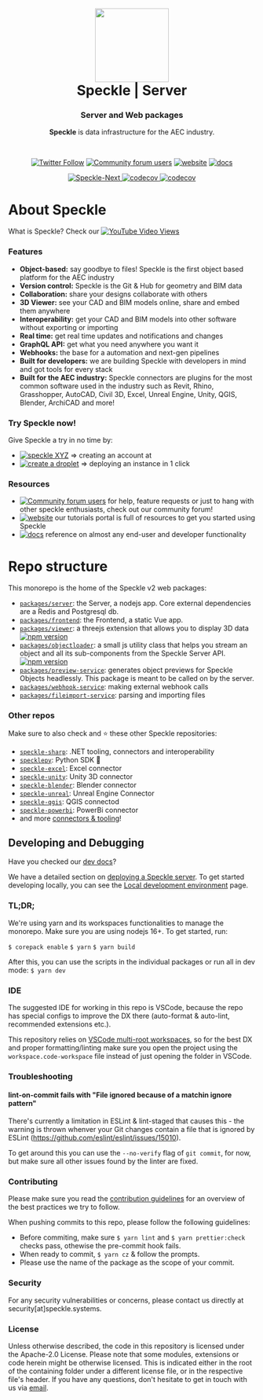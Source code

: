 <h1 align="center">
  <img src="https://user-images.githubusercontent.com/2679513/131189167-18ea5fe1-c578-47f6-9785-3748178e4312.png" width="150px"/><br/>
  Speckle | Server
</h1>
<h3 align="center">
    Server and Web packages
</h3>
<p align="center"><b>Speckle</b> is data infrastructure for the AEC industry.</p><br/>

<p align="center"><a href="https://twitter.com/SpeckleSystems"><img src="https://img.shields.io/twitter/follow/SpeckleSystems?style=social" alt="Twitter Follow"></a> <a href="https://speckle.community"><img src="https://img.shields.io/discourse/users?server=https%3A%2F%2Fspeckle.community&amp;style=flat-square&amp;logo=discourse&amp;logoColor=white" alt="Community forum users"></a> <a href="https://speckle.systems"><img src="https://img.shields.io/badge/https://-speckle.systems-royalblue?style=flat-square" alt="website"></a> <a href="https://speckle.guide/dev/"><img src="https://img.shields.io/badge/docs-speckle.guide-orange?style=flat-square&amp;logo=read-the-docs&amp;logoColor=white" alt="docs"></a></p>

<p align="center">
<a href="https://github.com/Speckle-Next/SpeckleServer/"><img src="https://circleci.com/gh/specklesystems/speckle-server.svg?style=svg&amp;circle-token=76eabd350ea243575cbb258b746ed3f471f7ac29" alt="Speckle-Next">
</a> 
<a href="https://codecov.io/gh/specklesystems/speckle-server">
<img src="https://codecov.io/gh/specklesystems/speckle-server/branch/master/graph/badge.svg" alt="codecov">
</a>
<a href="https://results.pre-commit.ci/latest/github/specklesystems/speckle-server/main">
<img src="https://results.pre-commit.ci/badge/github/specklesystems/speckle-server/main.svg" alt="codecov">
</a>
</p>

# About Speckle

What is Speckle? Check our [![YouTube Video Views](https://img.shields.io/youtube/views/B9humiSpHzM?label=Speckle%20in%201%20minute%20video&style=social)](https://www.youtube.com/watch?v=B9humiSpHzM)

### Features

- **Object-based:** say goodbye to files! Speckle is the first object based platform for the AEC industry
- **Version control:** Speckle is the Git & Hub for geometry and BIM data
- **Collaboration:** share your designs collaborate with others
- **3D Viewer:** see your CAD and BIM models online, share and embed them anywhere
- **Interoperability:** get your CAD and BIM models into other software without exporting or importing
- **Real time:** get real time updates and notifications and changes
- **GraphQL API:** get what you need anywhere you want it
- **Webhooks:** the base for a automation and next-gen pipelines
- **Built for developers:** we are building Speckle with developers in mind and got tools for every stack
- **Built for the AEC industry:** Speckle connectors are plugins for the most common software used in the industry such as Revit, Rhino, Grasshopper, AutoCAD, Civil 3D, Excel, Unreal Engine, Unity, QGIS, Blender, ArchiCAD and more!

### Try Speckle now!

Give Speckle a try in no time by:

- [![speckle XYZ](https://img.shields.io/badge/https://-speckle.xyz-0069ff?style=flat-square&logo=hackthebox&logoColor=white)](https://speckle.xyz) ⇒ creating an account at
- [![create a droplet](https://img.shields.io/badge/Create%20a%20Droplet-0069ff?style=flat-square&logo=digitalocean&logoColor=white)](https://marketplace.digitalocean.com/apps/speckle-server?refcode=947a2b5d7dc1) ⇒ deploying an instance in 1 click

### Resources

- [![Community forum users](https://img.shields.io/badge/community-forum-green?style=for-the-badge&logo=discourse&logoColor=white)](https://speckle.community) for help, feature requests or just to hang with other speckle enthusiasts, check out our community forum!
- [![website](https://img.shields.io/badge/tutorials-speckle.systems-royalblue?style=for-the-badge&logo=youtube)](https://speckle.systems) our tutorials portal is full of resources to get you started using Speckle
- [![docs](https://img.shields.io/badge/docs-speckle.guide-orange?style=for-the-badge&logo=read-the-docs&logoColor=white)](https://speckle.guide/dev/) reference on almost any end-user and developer functionality

# Repo structure

This monorepo is the home of the Speckle v2 web packages:

- [`packages/server`](https://github.com/specklesystems/speckle-server/blob/main/packages/server): the Server, a nodejs app. Core external dependencies are a Redis and Postgresql db.
- [`packages/frontend`](https://github.com/specklesystems/speckle-server/blob/main/packages/frontend): the Frontend, a static Vue app.
- [`packages/viewer`](https://github.com/specklesystems/speckle-server/blob/main/packages/viewer): a threejs extension that allows you to display 3D data [![npm version](https://camo.githubusercontent.com/dc69232cc57b77de6554e752dd6dfc60ca0ecdfbe91bdfcbf7c7531a511ec200/68747470733a2f2f62616467652e667572792e696f2f6a732f253430737065636b6c652532467669657765722e737667)](https://www.npmjs.com/package/@speckle/viewer)
- [`packages/objectloader`](https://github.com/specklesystems/speckle-server/blob/main/packages/objectloader): a small js utility class that helps you stream an object and all its sub-components from the Speckle Server API. [![npm version](https://camo.githubusercontent.com/4d4f1e38ce50aaf11b4a3ad8e01ce3eaaa561dc5fd08febbae556f52f1d41097/68747470733a2f2f62616467652e667572792e696f2f6a732f253430737065636b6c652532466f626a6563746c6f616465722e737667)](https://www.npmjs.com/package/@speckle/objectloader)
- [`packages/preview-service`](https://github.com/specklesystems/speckle-server/blob/main/packages/preview-service): generates object previews for Speckle Objects headlessly. This package is meant to be called on by the server.
- [`packages/webhook-service`](https://github.com/specklesystems/speckle-server/tree/main/packages/webhook-service): making external webhook calls
- [`packages/fileimport-service`](https://github.com/specklesystems/speckle-server/tree/main/packages/fileimport-service): parsing and importing files

### Other repos

Make sure to also check and ⭐️ these other Speckle repositories:

- [`speckle-sharp`](https://github.com/specklesystems/speckle-sharp): .NET tooling, connectors and interoperability
- [`specklepy`](https://github.com/specklesystems/specklepy): Python SDK 🐍
- [`speckle-excel`](https://github.com/specklesystems/speckle-excel): Excel connector
- [`speckle-unity`](https://github.com/specklesystems/speckle-unity): Unity 3D connector
- [`speckle-blender`](https://github.com/specklesystems/speckle-blender): Blender connector
- [`speckle-unreal`](https://github.com/specklesystems/speckle-unreal): Unreal Engine Connector
- [`speckle-qgis`](https://github.com/specklesystems/speckle-qgis): QGIS connectod
- [`speckle-powerbi`](https://github.com/specklesystems/speckle-powerbi): PowerBi connector
- and more [connectors & tooling](https://github.com/specklesystems/)!

## Developing and Debugging

Have you checked our [dev docs](https://speckle.guide/dev/)?

We have a detailed section on [deploying a Speckle server](https://speckle.guide/dev/server-setup.html). To get started developing locally, you can see the [Local development environment](https://speckle.guide/dev/server-local-dev.html) page.

### TL;DR;

We're using yarn and its workspaces functionalities to manage the monorepo.
Make sure you are using nodejs 16+.
To get started, run:

`$ corepack enable`
`$ yarn`
`$ yarn build`

After this, you can use the scripts in the individual packages or run all in dev mode:
`$ yarn dev`

### IDE

The suggested IDE for working in this repo is VSCode, because the repo has special configs to improve the DX there (auto-format & auto-lint, recommended extensions etc.).

This repository relies on [VSCode multi-root workspaces](https://code.visualstudio.com/docs/editor/multi-root-workspaces), so for the best DX and proper formatting/linting make sure you open the project using the `workspace.code-workspace` file instead of just opening the folder in VSCode.

### Troubleshooting

#### lint-on-commit fails with "File ignored because of a matchin ignore pattern"

There's currently a limitation in ESLint & lint-staged that causes this - the warning is thrown whenver your Git changes contain a file that is ignored by ESLint (https://github.com/eslint/eslint/issues/15010).

To get around this you can use the `--no-verify` flag of `git commit`, for now, but make sure all other issues found by the linter are fixed.

### Contributing

Please make sure you read the [contribution guidelines](https://github.com/specklesystems/speckle-server/blob/main/CONTRIBUTING.md) for an overview of the best practices we try to follow.

When pushing commits to this repo, please follow the following guidelines:

- Before commiting, make sure `$ yarn lint` and `$ yarn prettier:check` checks pass, othewise the pre-commit hook fails.
- When ready to commit, `$ yarn cz` & follow the prompts.
- Please use the name of the package as the scope of your commit.

### Security

For any security vulnerabilities or concerns, please contact us directly at security[at]speckle.systems.

### License

Unless otherwise described, the code in this repository is licensed under the Apache-2.0 License. Please note that some modules, extensions or code herein might be otherwise licensed. This is indicated either in the root of the containing folder under a different license file, or in the respective file's header. If you have any questions, don't hesitate to get in touch with us via [email](mailto:hello@speckle.systems).

